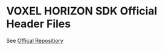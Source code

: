 # VOXEL HORIZON SDK Official Header Files
See [Offical Repositiory](https://github.com/megayuchi/VH_SDK)